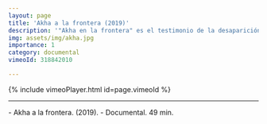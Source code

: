 ```yaml
---
layout: page
title: 'Akha a la frontera (2019)'
description: '"Akha en la frontera" es el testimonio de la desaparición de una forma de vida ancestral, la vida a ritmo natural sobre la pìel desnuda del planeta. La narración se centra en un pueblo de etnia Akha de las montañas de Tailandia, pero denuncia una dinámica universal.'
img: assets/img/akha.jpg
importance: 1
category: documental
vimeoId: 318842010

---
```


{% include vimeoPlayer.html id=page.vimeoId %}

<hr />
- Akha a la frontera. (2019).
- Documental. 49 min.


